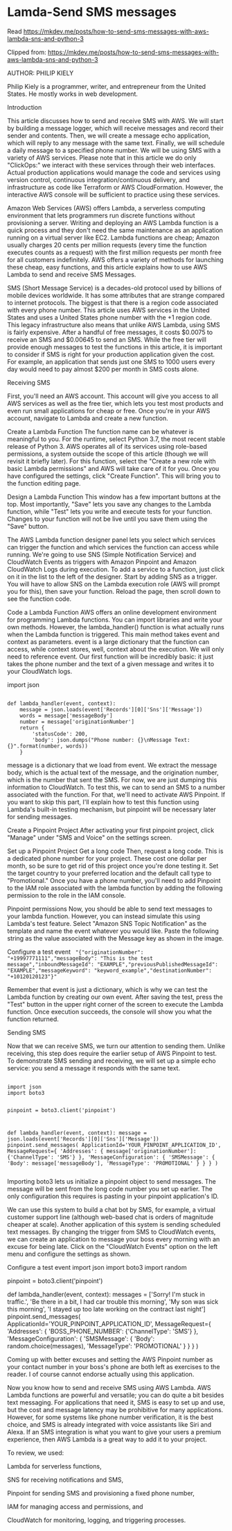 # Lamda-Send SMS messages

Read https://mkdev.me/posts/how-to-send-sms-messages-with-aws-lambda-sns-and-python-3

Clipped from: https://mkdev.me/posts/how-to-send-sms-messages-with-aws-lambda-sns-and-python-3 



AUTHOR: PHILIP KIELY  

Philip Kiely is a programmer, writer, and entrepreneur from the United States. He mostly works in web development.  


Introduction 

This article discusses how to send and receive SMS with AWS. We will start by building a message logger, which will receive messages and record their sender and contents. Then, we will create a message echo application, which will reply to any message with the same text. Finally, we will schedule a daily message to a specified phone number. We will be using SMS with a variety of AWS services. Please note that in this article we do only "ClickOps:" we interact with these services through their web interfaces. Actual production applications would manage the code and services using version control, continuous integration/continuous delivery, and infrastructure as code like Terraform or AWS CloudFormation. However, the interactive AWS console will be sufficient to practice using these services. 

Amazon Web Services (AWS) offers Lambda, a serverless computing environment that lets programmers run discrete functions without provisioning a server. Writing and deploying an AWS Lambda function is a quick process and they don't need the same maintenance as an application running on a virtual server like EC2. Lambda functions are cheap; Amazon usually charges 20 cents per million requests (every time the function executes counts as a request) with the first million requests per month free for all customers indefinitely. AWS offers a variety of methods for launching these cheap, easy functions, and this article explains how to use AWS Lambda to send and receive SMS Messages. 

SMS (Short Message Service) is a decades-old protocol used by billions of mobile devices worldwide. It has some attributes that are strange compared to internet protocols. The biggest is that there is a region code associated with every phone number. This article uses AWS services in the United States and uses a United States phone number with the +1 region code. This legacy infrastructure also means that unlike AWS Lambda, using SMS is fairly expensive. After a handful of free messages, it costs $0.0075 to receive an SMS and $0.00645 to send an SMS. While the free tier will provide enough messages to test the functions in this article, it is important to consider if SMS is right for your production application given the cost. For example, an application that sends just one SMS to 1000 users every day would need to pay almost $200 per month in SMS costs alone. 

Receiving SMS 

First, you'll need an AWS account. This account will give you access to all AWS services as well as the free tier, which lets you test most products and even run small applications for cheap or free. Once you're in your AWS account, navigate to Lambda and create a new function. 

Create a Lambda Function
The function name can be whatever is meaningful to you. For the runtime, select Python 3.7, the most recent stable release of Python 3. AWS operates all of its services using role-based permissions, a system outside the scope of this article (though we will revisit it briefly later). For this function, select the "Create a new role with basic Lambda permissions" and AWS will take care of it for you. Once you have configured the settings, click "Create Function". This will bring you to the function editing page. 

Design a Lambda Function
This window has a few important buttons at the top. Most importantly, "Save" lets you save any changes to the Lambda function, while "Test" lets you write and execute tests for your function. Changes to your function will not be live until you save them using the "Save" button. 

The AWS Lambda function designer panel lets you select which services can trigger the function and which services the function can access while running. We're going to use SNS (Simple Notification Service) and CloudWatch Events as triggers with Amazon Pinpoint and Amazon CloudWatch Logs during execution. To add a service to a function, just click on it in the list to the left of the designer. Start by adding SNS as a trigger. You will have to allow SNS on the Lambda execution role (AWS will prompt you for this), then save your function. Reload the page, then scroll down to see the function code. 

Code a Lambda Function
AWS offers an online development environment for programming Lambda functions. You can import libraries and write your own methods. However, the lambda_handler() function is what actually runs when the Lambda function is triggered. This main method takes event and context as parameters. event is a large dictionary that the function can access, while context stores, well, context about the execution. We will only need to reference event. Our first function will be incredibly basic: it just takes the phone number and the text of a given message and writes it to your CloudWatch logs. 

import json 
 
 <code>
def lambda_handler(event, context): 
    message = json.loads(event['Records'][0]['Sns']['Message']) 
    words = message['messageBody'] 
    number = message['originationNumber'] 
    return { 
        'statusCode': 200, 
        'body': json.dumps("Phone number: {}\nMessage Text: {}".format(number, words)) 
    } 
 
</code>
message is a dictionary that we load from event. We extract the message body, which is the actual text of the message, and the origination number, which is the number that sent the SMS. For now, we are just dumping this information to CloudWatch. To test this, we can to send an SMS to a number associated with the function. For that, we'll need to activate AWS Pinpoint. If you want to skip this part, I'll explain how to test this function using Lambda's built-in testing mechanism, but pinpoint will be necessary later for sending messages. 

Create a Pinpoint Project
After activating your first pinpoint project, click "Manage" under "SMS and Voice" on the settings screen. 

Set up a Pinpoint Project
Get a long code
Then, request a long code. This is a dedicated phone number for your project. These cost one dollar per month, so be sure to get rid of this project once you're done testing it. Set the target country to your preferred location and the default call type to "Promotional." Once you have a phone number, you'll need to add Pinpoint to the IAM role associated with the lambda function by adding the following permission to the role in the IAM console. 

Pinpoint permissions
Now, you should be able to send text messages to your lambda function. However, you can instead simulate this using Lambda's test feature. Select "Amazon SNS Topic Notification" as the template and name the event whatever you would like. Paste the following string as the value associated with the Message key as shown in the image. 

Configure a test event
<code>
"{\"originationNumber\": \"+19997771111\",\"messageBody\": \"This is the test message\",\"inboundMessageId\": \"EXAMPLE\",\"previousPublishedMessageId\": \"EXAMPLE\",\"messageKeyword\": \"keyword_example\",\"destinationNumber\": \"+10120120123\"}" 
</code> 

Remember that event is just a dictionary, which is why we can test the Lambda function by creating our own event. After saving the test, press the "Test" button in the upper right corner of the screen to execute the Lambda function. Once execution succeeds, the console will show you what the function returned. 

Sending SMS 

Now that we can receive SMS, we turn our attention to sending them. Unlike receiving, this step does require the earlier setup of AWS Pinpoint to test. To demonstrate SMS sending and receiving, we will set up a simple echo service: you send a message it responds with the same text. 

<code>
import json 
import boto3 
 
pinpoint = boto3.client('pinpoint') 
 
def lambda_handler(event, context): 
    message = json.loads(event['Records'][0]['Sns']['Message']) 
    pinpoint.send_messages( 
        ApplicationId='YOUR_PINPOINT_APPLICATION_ID', 
        MessageRequest={ 
            'Addresses': { 
                message['originationNumber']: {'ChannelType': 'SMS'} 
            }, 
            'MessageConfiguration': { 
                'SMSMessage': { 
                    'Body': message['messageBody'], 
                    'MessageType': 'PROMOTIONAL' 
                } 
            } 
        } 
    ) 
 
</code>
Importing boto3 lets us initialize a pinpoint object to send messages. The message will be sent from the long code number you set up earlier. The only configuration this requires is pasting in your pinpoint application's ID. 

We can use this system to build a chat bot by SMS, for example, a virtual customer support line (although web-based chat is orders of magnitude cheaper at scale). Another application of this system is sending scheduled text messages. By changing the trigger from SMS to CloudWatch events, we can create an application to message your boss every morning with an excuse for being late. Click on the "CloudWatch Events" option on the left menu and configure the settings as shown. 

Configure a test event
import json 
import boto3 
import random 
 
 
pinpoint = boto3.client('pinpoint') 
 
 
def lambda_handler(event, context): 
    messages = ['Sorry! I\'m stuck in traffic.', 
                'Be there in a bit, I had car trouble this morning', 
                'My son was sick this morning', 
                'I stayed up too late working on the contract last night'] 
    pinpoint.send_messages( 
        ApplicationId='YOUR_PINPOINT_APPLICATION_ID', 
        MessageRequest={ 
            'Addresses': { 
                'BOSS_PHONE_NUMBER': {'ChannelType': 'SMS'} 
            }, 
            'MessageConfiguration': { 
                'SMSMessage': { 
                    'Body': random.choice(messages), 
                    'MessageType': 'PROMOTIONAL' 
                } 
            } 
        } 
    ) 
 

Coming up with better excuses and setting the AWS Pinpoint number as your contact number in your boss's phone are both left as exercises to the reader. I of course cannot endorse actually using this application. 

Now you know how to send and receive SMS using AWS Lambda. AWS Lambda functions are powerful and versatile; you can do quite a bit besides text messaging. For applications that need it, SMS is easy to set up and use, but the cost and message latency may be prohibitive for many applications. However, for some systems like phone number verification, it is the best choice, and SMS is already integrated with voice assistants like Siri and Alexa. If an SMS integration is what you want to give your users a premium experience, then AWS Lambda is a great way to add it to your project. 

To review, we used: 

Lambda for serverless functions, 

SNS for receiving notifications and SMS, 

Pinpoint for sending SMS and provisioning a fixed phone number, 

IAM for managing access and permissions, and 

CloudWatch for monitoring, logging, and triggering processes. 